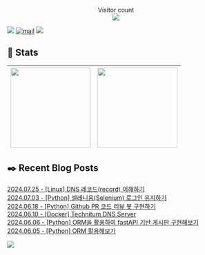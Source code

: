
<p align="center">
    Visitor count<br>
    <img src="https://profile-counter.glitch.me/JaehyoJJAng/count.svg" />
</p>

[<img src="https://img.shields.io/badge/My BLOG-%23009639?style=for-the-badge&logo=Bloglovin&logoColor=white">][blog] [![mail](https://img.shields.io/badge/MAIL-Aff230?style=for-the-badge&logo=GMAIL&logoColor=%23000005)](mailto:yshrim12@naver.com) [<img src="https://img.shields.io/badge/jaehyo-7289da?style=for-the-badge&logo=DISCORD&logoColor=fff">][discord]

[blog]: https://jaehyojjang.github.io
[discord]: https://discord.gg/rm2y7rZmBS

## 💜 Stats

| [<img src="https://github-readme-stats.vercel.app/api?username=JaehyoJJAng&theme=onedark&hide_border=true&count_private=true" height="185" />](https://github.com/anuraghazra/github-readme-stats) |[<img src="https://streak-stats.demolab.com/?user=JaehyoJJAng&theme=dark" height="185" />](https://git.io/streak-stats)
| ------ | ------ |

## ✒️ Recent Blog Posts
[2024.07.25 - [Linux] DNS 레코드(record) 이해하기](https://jaehyojjang.dev/리눅스서버/리눅스/2024-07-25-dns-record/) <br/>
[2024.07.03 - [Python] 셀레니움(Selenium) 로그인 유지하기](https://jaehyojjang.dev/language/python/2024-07-03-selenium-deepening/) <br/>
[2024.06.18 - [Python] Github PR 코드 리뷰 봇 구현하기](https://jaehyojjang.dev/language/python/2024-06-18-pr-review/) <br/>
[2024.06.10 - [Docker] Technitum DNS Server](https://jaehyojjang.dev/도커이미지/2024-06-10-technitium/) <br/>
[2024.06.06 - [Python] ORM을 활용하여 fastAPI 기반 게시판 구현해보기](https://jaehyojjang.dev/language/python/2024-06-06-ORM-2/) <br/>
[2024.06.05 - [Python] ORM 활용해보기](https://jaehyojjang.dev/language/python/2024-06-05-ORM-1/) <br/>


<img src="https://img.shields.io/badge/최근%20배포일-2024/08/07_00:22-%23121212?style=flat">
